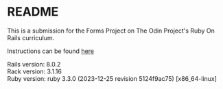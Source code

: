 # README

This is a submission for the Forms Project on The Odin Project's Ruby On Rails curriculum.

Instructions can be found [here](https://www.theodinproject.com/lessons/ruby-on-rails-forms)

Rails version: 8.0.2  
Rack version: 3.1.16  
Ruby version: ruby 3.3.0 (2023-12-25 revision 5124f9ac75) [x86_64-linux]